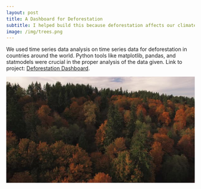 ```yaml
---
layout: post
title: A Dashboard for Deforestation
subtitle: I helped build this because deforestation affects our climate
image: /img/trees.png
---
```


We used time series data analysis on time series data for deforestation in countries around the world. Python tools like matplotlib, pandas, and statmodels were crucial in the proper analysis of the data given. Link to project: [Deforestation Dashboard](https://musing-hopper-b8bad0.netlify.com/).

![](/img/trees.png) 
